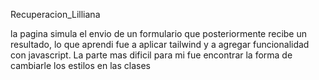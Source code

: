 Recuperacion_Lilliana

la pagina simula el envio de un formulario que posteriormente recibe un resultado, lo que aprendi fue a aplicar tailwind y a agregar funcionalidad con javascript. La parte mas dificil para mi fue encontrar la forma de cambiarle los estilos en las clases 
